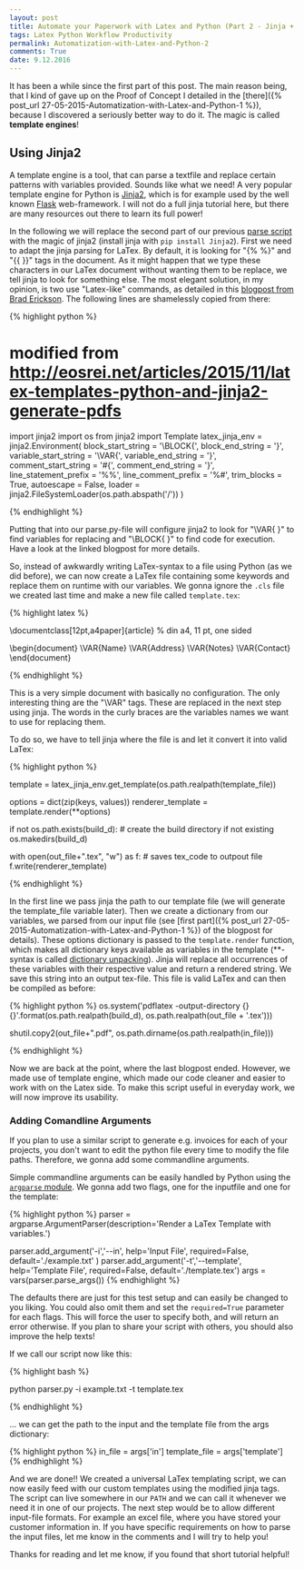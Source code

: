 ```yaml
---
layout: post
title: Automate your Paperwork with Latex and Python (Part 2 - Jinja + Argparse)
tags: Latex Python Workflow Productivity
permalink: Automatization-with-Latex-and-Python-2
comments: True
date: 9.12.2016
---
```


It has been a while since the first part of this post. The main reason being, that I kind of gave up on the Proof of Concept I detailed in the [there]({% post_url 27-05-2015-Automatization-with-Latex-and-Python-1 %}), because I discovered a seriously better way to do it. The magic is called **template engines**!


## Using Jinja2

A template engine is a tool, that can parse a textfile and replace certain patterns with variables provided. Sounds like what we need!
A very popular template engine for Python is [Jinja2](http://jinja.pocoo.org/docs/dev/), which is for example used by the well known [Flask](http://flask.pocoo.org/) web-framework. I will not do a full jinja tutorial here, but there are many resources out there to learn its full power!

In the following we will replace the second part of our previous [parse script](https://github.com/AKuederle/Py-Tex-automation-example/blob/POC/parser.py) with the magic of jinja2 (install jinja with ```pip install Jinja2```). First we need to adapt the jinja parsing for LaTex. By default, it is looking for "\{\% \%\}" and "\{\{ \}\}" tags in the document. As it might happen that we type these characters in our LaTex document without wanting them to be replace, we tell jinja to look for something else. The most elegant solution, in my opinion, is two use "Latex-like" commands, as detailed in this [blogpost from Brad Erickson](http://eosrei.net/articles/2015/11/latex-templates-python-and-jinja2-generate-pdfs). The following lines are shamelessly copied from there:

{% highlight python %}

# modified from http://eosrei.net/articles/2015/11/latex-templates-python-and-jinja2-generate-pdfs
import jinja2
import os
from jinja2 import Template
latex_jinja_env = jinja2.Environment(
	block_start_string = '\BLOCK{',
	block_end_string = '}',
	variable_start_string = '\VAR{',
	variable_end_string = '}',
	comment_start_string = '\#{',
	comment_end_string = '}',
	line_statement_prefix = '%%',
	line_comment_prefix = '%#',
	trim_blocks = True,
	autoescape = False,
	loader = jinja2.FileSystemLoader(os.path.abspath('/'))
)

{% endhighlight %}

Putting that into our parse.py-file will configure jinja2 to look for "\\VAR{ }" to find variables for replacing and "\\BLOCK{ }" to find code for execution. Have a look at the linked blogpost for more details.

So, instead of awkwardly writing LaTex-syntax to a file using Python (as we did before), we can now create a LaTex file containing some keywords and replace them on runtime with our variables. We gonna ignore the ```.cls``` file we created last time and make a new file called ```template.tex```:

{% highlight latex %}

\documentclass[12pt,a4paper]{article} % din a4, 11 pt, one sided

\begin{document}
\VAR{Name}
\VAR{Address}
\VAR{Notes}
\VAR{Contact}
\end{document}

{% endhighlight %}

This is a very simple document with basically no configuration. The only interesting thing are the "\\VAR" tags. These are replaced in the next step using jinja. The words in the curly braces are the variables names we want to use for replacing them.

To do so, we have to tell jinja where the file is and let it convert it into valid LaTex:

{% highlight python %}

template = latex_jinja_env.get_template(os.path.realpath(template_file))

options = dict(zip(keys, values))
renderer_template = template.render(**options)

if not os.path.exists(build_d):  # create the build directory if not existing
    os.makedirs(build_d)

with open(out_file+".tex", "w") as f:  # saves tex_code to outpout file
    f.write(renderer_template)

{% endhighlight %}

In the first line we pass jinja the path to our template file (we will generate the template_file variable later). Then we create a dictionary from our variables, we parsed from our input file (see [first part]({% post_url 27-05-2015-Automatization-with-Latex-and-Python-1 %}) of the blogpost for details). These options dictionary is passed to the ```template.render``` function, which makes all dictionary keys available as variables in the template (\*\*-syntax is called [dictionary unpacking](http://python-reference.readthedocs.io/en/latest/docs/operators/dict_unpack.html)). Jinja will replace all occurrences of these variables with their respective value and return a rendered string. We save this string into an output tex-file. This file is valid LaTex and can then be compiled as before:

{% highlight python %}
os.system('pdflatex -output-directory {} {}'.format(os.path.realpath(build_d), os.path.realpath(out_file + '.tex')))

shutil.copy2(out_file+".pdf", os.path.dirname(os.path.realpath(in_file)))

{% endhighlight %}

Now we are back at the point, where the last blogpost ended. However, we made use of template engine, which made our code cleaner and easier to work with on the Latex side. To make this script useful in everyday work, we will now improve its usability.


### Adding Comandline Arguments

If you plan to use a similar script to generate e.g. invoices for each of your projects, you don't want to edit the python file every time to modify the file paths. Therefore, we gonna add some commandline arguments.

Simple commandline arguments can be easily handled by Python using the [```argparse``` module](https://docs.python.org/3/library/argparse.html). We gonna add two flags, one for the inputfile and one for the template:

{% highlight python %}
parser = argparse.ArgumentParser(description='Render a LaTex Template with variables.')

parser.add_argument('-i','--in', help='Input File', required=False, default='./example.txt' )
parser.add_argument('-t','--template', help='Template File', required=False, default='./template.tex')
args = vars(parser.parse_args())
{% endhighlight %}

The defaults there are just for this test setup and can easily be changed to you liking. You could also omit them and set the ```required=True``` parameter for each flags. This will force the user to specify both, and will return an error otherwise. If you plan to share your script with others, you should also improve the help texts!

If we call our script now like this:

{% highlight bash %}

python parser.py -i example.txt -t template.tex

{% endhighlight %}

... we can get the path to the input and the template file from the args dictionary:

{% highlight python %}
in_file = args['in']
template_file = args['template']
{% endhighlight %}

And we are done!! We created a universal LaTex templating script, we can now easily feed with our custom templates using the modified jinja tags. The script can live somewhere in our ```PATH``` and we can call it whenever we need it in one of our projects. The next step would be to allow different input-file formats. For example an excel file, where you have stored your customer information in. If you have specific requirements on how to parse the input files, let me know in the comments and I will try to help you!

Thanks for reading and let me know, if you found that short tutorial helpful!

